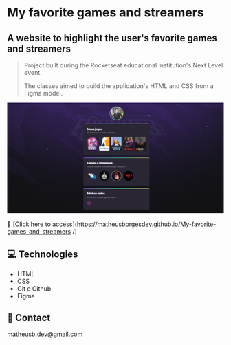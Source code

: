 # My favorite games and streamers

## A website to highlight the user's favorite games and streamers

> Project built during the Rocketseat educational institution's Next Level event.
> 
> The classes aimed to build the application's HTML and CSS from a Figma model.

![preview](./.github/preview.png)

🔗 [Click here to access](https://matheusborgesdev.github.io/My-favorite-games-and-streamers
/)

## 💻 Technologies

- HTML
- CSS
- Git e Github
- Figma

## 📧 Contact

matheusb.dev@gmail.com
